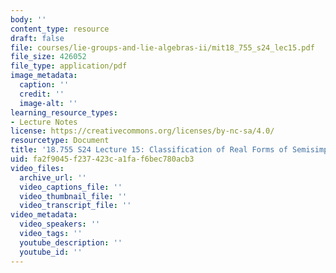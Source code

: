 ```yaml
---
body: ''
content_type: resource
draft: false
file: courses/lie-groups-and-lie-algebras-ii/mit18_755_s24_lec15.pdf
file_size: 426052
file_type: application/pdf
image_metadata:
  caption: ''
  credit: ''
  image-alt: ''
learning_resource_types:
- Lecture Notes
license: https://creativecommons.org/licenses/by-nc-sa/4.0/
resourcetype: Document
title: '18.755 S24 Lecture 15: Classification of Real Forms of Semisimple Lie Algebras '
uid: fa2f9045-f237-423c-a1fa-f6bec780acb3
video_files:
  archive_url: ''
  video_captions_file: ''
  video_thumbnail_file: ''
  video_transcript_file: ''
video_metadata:
  video_speakers: ''
  video_tags: ''
  youtube_description: ''
  youtube_id: ''
---
```

